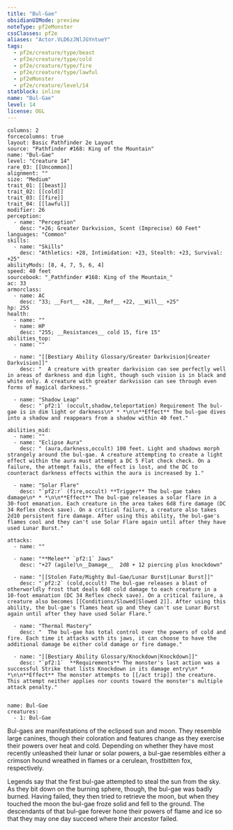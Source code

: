 ```yaml
---
title: "Bul-Gae"
obsidianUIMode: preview
noteType: pf2eMonster
cssClasses: pf2e
aliases: "Actor.VLD6zJNlJGYntueY" 
tags:
  - pf2e/creature/type/beast
  - pf2e/creature/type/cold
  - pf2e/creature/type/fire
  - pf2e/creature/type/lawful
  - pf2eMonster
  - pf2e/creature/level/14
statblock: inline
name: "Bul-Gae"
level: 14
license: OGL
---
```


```statblock
columns: 2
forcecolumns: true
layout: Basic Pathfinder 2e Layout
source: "Pathfinder #168: King of the Mountain"
name: "Bul-Gae"
level: "Creature 14"
rare_03: [[Uncommon]]
alignment: ""
size: "Medium"
trait_01: [[beast]]
trait_02: [[cold]]
trait_03: [[fire]]
trait_04: [[lawful]]
modifier: 26
perception:
  - name: "Perception"
    desc: "+26; Greater Darkvision, Scent (Imprecise) 60 Feet"
languages: "Common"
skills:
  - name: "Skills"
    desc: "Athletics: +28, Intimidation: +23, Stealth: +23, Survival: +25"
abilityMods: [8, 4, 7, 5, 6, 4]
speed: 40 feet
sourcebook: "_Pathfinder #168: King of the Mountain_"
ac: 33
armorclass:
  - name: AC
    desc: "33; __Fort__ +28, __Ref__ +22, __Will__ +25"
hp: 255
health:
  - name: ""
  - name: HP
    desc: "255; __Resistances__ cold 15, fire 15"
abilities_top:
  - name: ""

  - name: "[[Bestiary Ability Glossary/Greater Darkvision|Greater Darkvision]]"
    desc: "  A creature with greater darkvision can see perfectly well in areas of darkness and dim light, though such vision is in black and white only. A creature with greater darkvision can see through even forms of magical darkness."

  - name: "Shadow Leap"
    desc: "`pf2:1` (occult,shadow,teleportation) Requirement The bul-gae is in dim light or darkness\n* * *\n\n**Effect** The bul-gae dives into a shadow and reappears from a shadow within 40 feet."

abilities_mid:
  - name: ""
  - name: "Eclipse Aura"
    desc: " (aura,darkness,occult) 100 feet. Light and shadows morph strangely around the bul-gae. A creature attempting to create a light effect within the aura must attempt a DC 5 Flat check check. On a failure, the attempt fails, the effect is lost, and the DC to counteract darkness effects within the aura is increased by 1."

  - name: "Solar Flare"
    desc: "`pf2:r` (fire,occult) **Trigger** The bul-gae takes damage\n* * *\n\n**Effect** The bul-gae releases a solar flare in a 30-foot emanation. Each creature in the area takes 6d8 fire damage (DC 34 Reflex check save). On a critical failure, a creature also takes 2d10 persistent fire damage. After using this ability, the bul-gae's flames cool and they can't use Solar Flare again until after they have used Lunar Burst."

attacks:
  - name: ""

  - name: "**Melee** `pf2:1` Jaws"
    desc: "+27 (agile)\n__Damage__  2d8 + 12 piercing plus knockdown"

  - name: "[[Stolen Fate/Mighty Bul-Gae/Lunar Burst|Lunar Burst]]"
    desc: "`pf2:2` (cold,occult) The bul-gae releases a blast of otherworldly frost that deals 6d8 cold damage to each creature in a 10-foot emanation (DC 34 Reflex check save). On a critical failure, a creature also becomes [[Conditions/Slowed|Slowed 2]]. After using this ability, the bul-gae's flames heat up and they can't use Lunar Burst again until after they have used Solar Flare."

  - name: "Thermal Mastery"
    desc: "  The bul-gae has total control over the powers of cold and fire. Each time it attacks with its jaws, it can choose to have the additional damage be either cold damage or fire damage."

  - name: "[[Bestiary Ability Glossary/Knockdown|Knockdown]]"
    desc: "`pf2:1`  **Requirements** The monster's last action was a successful Strike that lists Knockdown in its damage entry\n* * *\n\n**Effect** The monster attempts to [[/act trip]] the creature. This attempt neither applies nor counts toward the monster's multiple attack penalty."
 
```

```encounter-table
name: Bul-Gae
creatures:
  - 1: Bul-Gae
```



Bul-gaes are manifestations of the eclipsed sun and moon. They resemble large canines, though their coloration and features change as they exercise their powers over heat and cold. Depending on whether they have most recently unleashed their lunar or solar powers, a bul-gae resembles either a crimson hound wreathed in flames or a cerulean, frostbitten fox, respectively.

Legends say that the first bul-gae attempted to steal the sun from the sky. As they bit down on the burning sphere, though, the bul-gae was badly burned. Having failed, they then tried to retrieve the moon, but when they touched the moon the bul-gae froze solid and fell to the ground. The descendants of that bul-gae forever hone their powers of flame and ice so that they may one day succeed where their ancestor failed.
